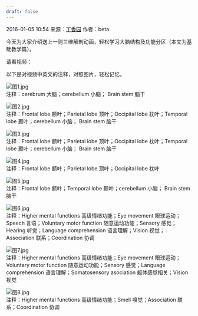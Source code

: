 ```yaml
---
draft: false
---
```

2016-01-05 10:54 来源：[丁香园](http://www.dxy.cn) 作者：beta

今天为大家介绍送上一则三维解剖动画，轻松学习大脑结构及功能分区（本文为基础教学篇）。

请看视频：

以下是对视频中英文的注释，对照图片，轻松记忆。

![图1.jpg](http://img.dxycdn.com/cms/upload/userfiles/image/2015/12/28/A1451032635_small.jpg)  
注释：cerebrum 大脑；cerebellum 小脑； Brain stem 脑干

![图2.jpg](http://img.dxycdn.com/cms/upload/userfiles/image/2015/12/28/A1451032637_small.jpg)  
注释：Frontal lobe 额叶；Parietal lobe 顶叶；Occipital lobe 枕叶；Temporal lobe 颞叶；cerebellum 小脑； Brain stem 脑干

![图3.jpg](http://img.dxycdn.com/cms/upload/userfiles/image/2015/12/28/B1451032584_small.jpg)  
注释：Frontal lobe 额叶；Parietal lobe 顶叶；Occipital lobe 枕叶；Temporal lobe 颞叶；cerebellum 小脑； Brain stem 脑干

![图4.jpg](http://img.dxycdn.com/cms/upload/userfiles/image/2015/12/28/B1451032586_small.jpg)  
注释：Frontal lobe 额叶；Parietal lobe 顶叶；Occipital lobe 枕叶

![图5.jpg](http://img.dxycdn.com/cms/upload/userfiles/image/2015/12/28/A1451032639_small.jpg)  
注释：Frontal lobe 额叶；Temporal lobe 颞叶；cerebellum 小脑； Brain stem 脑干

![图6.jpg](http://img.dxycdn.com/cms/upload/userfiles/image/2015/12/28/A1451032640_small.jpg)  
注释：Higher mental functions 高级情绪功能；Eye movement 眼球运动；Speech 言语；Voluntary motor function 随意运动功能；Sensory 感觉；Hearing 听觉；Language comprehension 语言理解；Vision 视觉；Association 联系；Coordination 协调

![图7.jpg](http://img.dxycdn.com/cms/upload/userfiles/image/2015/12/28/B1451032587_small.jpg)  
注释：Higher mental functions 高级情绪功能；Eye movement 眼球运动；Voluntary motor function 随意运动功能；Sensory 感觉；Language comprehension 语言理解；Somatosensory asociation 躯体感觉相关；Vision 视觉

![图8.jpg](http://img.dxycdn.com/cms/upload/userfiles/image/2015/12/28/B1451032590_small.jpg)  
注释：Higher mental functions 高级情绪功能；Smell 嗅觉；Association 联系；Coordination 协调
